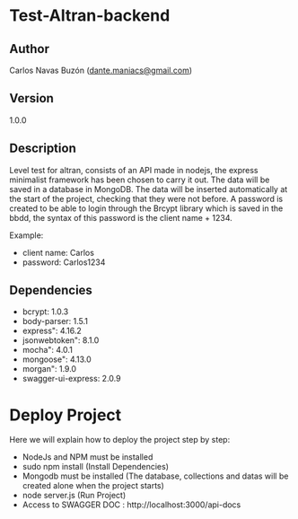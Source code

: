 # Test-Altran-backend

## Author

Carlos Navas Buzón (dante.maniacs@gmail.com)

## Version

1.0.0

## Description

Level test for altran, consists of an API made in nodejs, the express minimalist 
framework has been chosen to carry it out. The data will be saved in a database 
in MongoDB. The data will be inserted automatically at the start of the project, 
checking that they were not before. A password is created to be able to login through 
the Brcypt library which is saved in the bbdd, the syntax of this password is the 
client name + 1234.

Example:

- client name: Carlos
- password: Carlos1234

## Dependencies

- bcrypt: 1.0.3
- body-parser: 1.5.1
- express": 4.16.2
- jsonwebtoken": 8.1.0
- mocha": 4.0.1
- mongoose": 4.13.0
- morgan": 1.9.0
- swagger-ui-express: 2.0.9

# Deploy Project

Here we will explain how to deploy the project step by step:

- NodeJs and NPM must be installed
- sudo npm install (Install Dependencies)
- Mongodb must be installed (The database, collections and datas will be created alone 
  when the project starts)
- node server.js (Run Project)
- Access to SWAGGER DOC : http://localhost:3000/api-docs